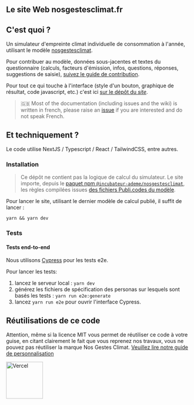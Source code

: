 ## Le site Web nosgestesclimat.fr

## C'est quoi ?

Un simulateur d'empreinte climat individuelle de consommation à l'année, utilisant le modèle [nosgestesclimat](https://github.com/incubateur-ademe/nosgestesclimat).

Pour contribuer au modèle, données sous-jacentes et textes du questionnaire (calculs, facteurs d'émission, infos, questions, réponses, suggestions de saisie), [suivez le guide de contribution](https://github.com/incubateur-ademe/nosgestesclimat/blob/master/CONTRIBUTING.md).

Pour tout ce qui touche à l'interface (style d'un bouton, graphique de résultat, code javascript, etc.) c'est ici [sur le dépôt du _site_](https://github.com/incubateur-ademe/nosgestesclimat-site-nextjs/issues).

> 🇬🇧 Most of the documentation (including issues and the wiki) is written in french, please raise an [issue](https://github.com/incubateur-ademe/nosgestesclimat-site-nextjs/issues/new) if you are interested and do not speak French.

## Et techniquement ?

Le code utilise NextJS / Typescript / React / TailwindCSS, entre autres.

### Installation

> Ce dépôt ne contient pas la logique de calcul du simulateur. Le site importe, depuis le [paquet npm `@incubateur-ademe/nosgestesclimat`](https://www.npmjs.com/package/@incubateur-ademe/nosgestesclimat), les règles compilées issues [des fichiers Publi.codes du modèle](https://github.com/incubateur-ademe/nosgestesclimat/tree/master/data).

Pour lancer le site, utilisant le dernier modèle de calcul publié, il suffit de lancer :

```
yarn && yarn dev
```

### Tests

#### Tests end-to-end

Nous utilisons [Cypress](https://www.cypress.io/) pour les tests e2e.

Pour lancer les tests:

1. lancez le serveur local : `yarn dev`
2. générez les fichiers de spécification des personas sur lesquels sont basés les tests : `yarn run e2e:generate`
3. lancez `yarn run e2e` pour ouvrir l'interface Cypress.

## Réutilisations de ce code

Attention, même si la licence MIT vous permet de réutiliser ce code à votre guise, en citant clairement le fait que vous reprenez nos travaux, vous ne pouvez pas réutiliser la marque Nos Gestes Climat. [Veuillez lire notre guide de personnalisation](https://accelerateur-transition-ecologique-ademe.notion.site/Personnaliser-Nos-Gestes-Climat-87f3e91110f8460f8089a4f15c870d6b)

<a href="https://vercel.com/?utm_source=ademe&utm_campaign=oss" alt="Url Vercel"><image src="https://user-images.githubusercontent.com/37937348/161967395-a5064a6a-b4d3-4ede-a940-ad81fa773916.svg" alt="Vercel" width="100" /></a>
